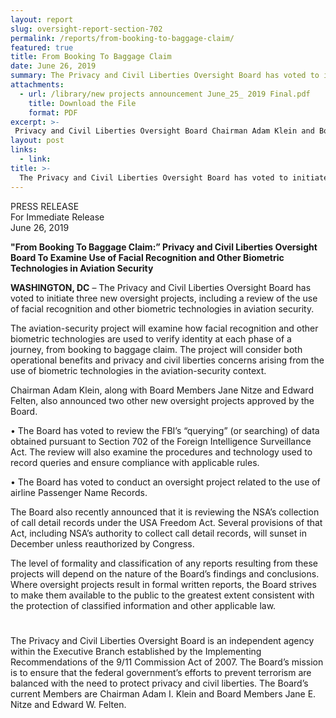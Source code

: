 ```yaml
---
layout: report
slug: oversight-report-section-702
permalink: /reports/from-booking-to-baggage-claim/
featured: true
title: From Booking To Baggage Claim
date: June 26, 2019
summary: The Privacy and Civil Liberties Oversight Board has voted to initiate three new oversight projects, including a review of the use of facial recognition and other biometric technologies in aviation security.
attachments:
  - url: /library/new projects announcement June_25_ 2019 Final.pdf
    title: Download the File
    format: PDF
excerpt: >-
 Privacy and Civil Liberties Oversight Board Chairman Adam Klein and Board Members Edward Felten and Jane Nitze have announced a May 31, 2019 public forum in Washington, DC to examine the USA FREEDOM Act and the government’s call detail records (CDR) program under that law.   Several key provisions of the USA FREEDOM Act will sunset in December unless they are reauthorized by Congress.  
layout: post
links:
  - link: 
title: >-
  The Privacy and Civil Liberties Oversight Board has voted to initiate three new oversight projects, including a review of the use of facial recognition and other biometric technologies in aviation security.
---
```

PRESS RELEASE  
For Immediate Release  
June 26, 2019

**"From Booking To Baggage Claim:” Privacy and Civil Liberties Oversight Board To Examine Use of Facial Recognition and Other Biometric Technologies in Aviation Security**


**WASHINGTON, DC** – The Privacy and Civil Liberties Oversight Board has voted to initiate three new oversight projects, including a review of the use of facial recognition and other biometric technologies in aviation security.

The aviation-security project will examine how facial recognition and other biometric technologies are used to verify identity at each phase of a journey, from booking to baggage claim. The project will consider both operational benefits and privacy and civil liberties concerns arising from the use of biometric technologies in the aviation-security context.

Chairman Adam Klein, along with Board Members Jane Nitze and Edward Felten, also announced two other new oversight projects approved by the Board.

•	The Board has voted to review the FBI’s “querying” (or searching) of data obtained pursuant to Section 702 of the Foreign Intelligence Surveillance Act. The review will also examine the procedures and technology used to record queries and ensure compliance with applicable rules.

•	The Board has voted to conduct an oversight project related to the use of airline Passenger Name Records.

The Board also recently announced that it is reviewing the NSA’s collection of call detail records under the USA Freedom Act. Several provisions of that Act, including NSA’s authority to collect call detail records, will sunset in December unless reauthorized by Congress.

The level of formality and classification of any reports resulting from these projects will depend on the nature of the Board’s findings and conclusions. Where oversight projects result in formal written reports, the Board strives to make them available to the public to the greatest extent consistent with the protection of classified information and other applicable law.

#
The Privacy and Civil Liberties Oversight Board is an independent agency within the Executive Branch established by the Implementing Recommendations of the 9/11 Commission Act of 2007. The Board’s mission is to ensure that the federal government’s efforts to prevent terrorism are balanced with the need to protect privacy and civil liberties. The Board’s current Members are Chairman Adam I. Klein and Board Members Jane E. Nitze and Edward W. Felten.
